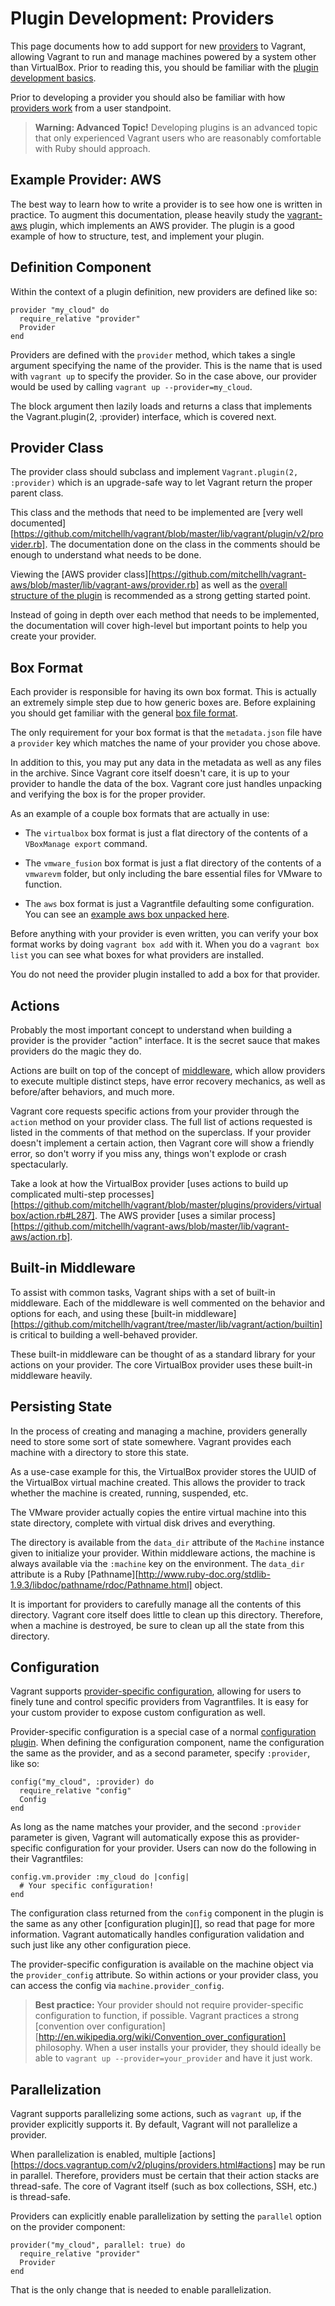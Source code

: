 
# Plugin Development: Providers

This page documents how to add support for new [providers][providers] to Vagrant, allowing Vagrant to run and manage machines powered by a system other than VirtualBox. Prior to reading this, you should be familiar with the [plugin development basics][development-basics].

Prior to developing a provider you should also be familiar with how [providers work][providers] from a user standpoint.

> **Warning: Advanced Topic!** Developing plugins is an advanced topic that only experienced Vagrant users who are reasonably comfortable with Ruby should approach.

## Example Provider: AWS

The best way to learn how to write a provider is to see how one is written in practice. To augment this documentation, please heavily study the [vagrant-aws][vagrant-aws] plugin, which implements an AWS provider. The plugin is a good example of how to structure, test, and implement your plugin.

## Definition Component

Within the context of a plugin definition, new providers are defined like so:
```
provider "my_cloud" do
  require_relative "provider"
  Provider
end
```
Providers are defined with the `provider` method, which takes a single argument specifying the name of the provider. This is the name that is used with `vagrant up` to specify the provider. So in the case above, our provider would be used by calling `vagrant up --provider=my_cloud`.

The block argument then lazily loads and returns a class that implements the Vagrant.plugin(2, :provider) interface, which is covered next.

## Provider Class

The provider class should subclass and implement `Vagrant.plugin(2, :provider)` which is an upgrade-safe way to let Vagrant return the proper parent class.

This class and the methods that need to be implemented are [very well documented][https://github.com/mitchellh/vagrant/blob/master/lib/vagrant/plugin/v2/provider.rb]. The documentation done on the class in the comments should be enough to understand what needs to be done.

Viewing the [AWS provider class][https://github.com/mitchellh/vagrant-aws/blob/master/lib/vagrant-aws/provider.rb] as well as the [overall structure of the plugin][vagrant-aws] is recommended as a strong getting started point.

Instead of going in depth over each method that needs to be implemented, the documentation will cover high-level but important points to help you create your provider.

## Box Format

Each provider is responsible for having its own box format. This is actually an extremely simple step due to how generic boxes are. Before explaining you should get familiar with the general [box file format][format].

The only requirement for your box format is that the `metadata.json` file have a `provider` key which matches the name of your provider you chose above.

In addition to this, you may put any data in the metadata as well as any files in the archive. Since Vagrant core itself doesn't care, it is up to your provider to handle the data of the box. Vagrant core just handles unpacking and verifying the box is for the proper provider.

As an example of a couple box formats that are actually in use:

* The `virtualbox` box format is just a flat directory of the contents of a `VBoxManage export` command.

* The `vmware_fusion` box format is just a flat directory of the contents of a `vmwarevm` folder, but only including the bare essential files for VMware to function.

* The `aws` box format is just a Vagrantfile defaulting some configuration. You can see an [example aws box unpacked here][example-box].

Before anything with your provider is even written, you can verify your box format works by doing `vagrant box add` with it. When you do a `vagrant box list` you can see what boxes for what providers are installed.

You do not need the provider plugin installed to add a box for that provider.

## Actions

Probably the most important concept to understand when building a provider is the provider "action" interface. It is the secret sauce that makes providers do the magic they do.

Actions are built on top of the concept of [middleware][middleware], which allow providers to execute multiple distinct steps, have error recovery mechanics, as well as before/after behaviors, and much more.

Vagrant core requests specific actions from your provider through the `action` method on your provider class. The full list of actions requested is listed in the comments of that method on the superclass. If your provider doesn't implement a certain action, then Vagrant core will show a friendly error, so don't worry if you miss any, things won't explode or crash spectacularly.

Take a look at how the VirtualBox provider [uses actions to build up complicated multi-step processes][https://github.com/mitchellh/vagrant/blob/master/plugins/providers/virtualbox/action.rb#L287]. The AWS provider [uses a similar process][https://github.com/mitchellh/vagrant-aws/blob/master/lib/vagrant-aws/action.rb].

## Built-in Middleware

To assist with common tasks, Vagrant ships with a set of built-in middleware. Each of the middleware is well commented on the behavior and options for each, and using these [built-in middleware][https://github.com/mitchellh/vagrant/tree/master/lib/vagrant/action/builtin] is critical to building a well-behaved provider.

These built-in middleware can be thought of as a standard library for your actions on your provider. The core VirtualBox provider uses these built-in middleware heavily.

## Persisting State

In the process of creating and managing a machine, providers generally need to store some sort of state somewhere. Vagrant provides each machine with a directory to store this state.

As a use-case example for this, the VirtualBox provider stores the UUID of the VirtualBox virtual machine created. This allows the provider to track whether the machine is created, running, suspended, etc.

The VMware provider actually copies the entire virtual machine into this state directory, complete with virtual disk drives and everything.

The directory is available from the `data_dir` attribute of the `Machine` instance given to initialize your provider. Within middleware actions, the machine is always available via the `:machine` key on the environment. The `data_dir` attribute is a Ruby [Pathname][http://www.ruby-doc.org/stdlib-1.9.3/libdoc/pathname/rdoc/Pathname.html] object.

It is important for providers to carefully manage all the contents of this directory. Vagrant core itself does little to clean up this directory. Therefore, when a machine is destroyed, be sure to clean up all the state from this directory.

## Configuration

Vagrant supports [provider-specific configuration][configuration], allowing for users to finely tune and control specific providers from Vagrantfiles. It is easy for your custom provider to expose custom configuration as well.

Provider-specific configuration is a special case of a normal [configuration plugin][configuration]. When defining the configuration component, name the configuration the same as the provider, and as a second parameter, specify `:provider`, like so:
```
config("my_cloud", :provider) do
  require_relative "config"
  Config
end
```
As long as the name matches your provider, and the second `:provider` parameter is given, Vagrant will automatically expose this as provider-specific configuration for your provider. Users can now do the following in their Vagrantfiles:
```
config.vm.provider :my_cloud do |config|
  # Your specific configuration!
end
```
The configuration class returned from the `config` component in the plugin is the same as any other [configuration plugin][], so read that page for more information. Vagrant automatically handles configuration validation and such just like any other configuration piece.

The provider-specific configuration is available on the machine object via the `provider_config` attribute. So within actions or your provider class, you can access the config via `machine.provider_config`.

> **Best practice:** Your provider should not require provider-specific configuration to function, if possible. Vagrant practices a strong [convention over configuration][http://en.wikipedia.org/wiki/Convention_over_configuration] philosophy. When a user installs your provider, they should ideally be able to `vagrant up --provider=your_provider` and have it just work.

## Parallelization

Vagrant supports parallelizing some actions, such as `vagrant up`, if the provider explicitly supports it. By default, Vagrant will not parallelize a provider.

When parallelization is enabled, multiple [actions][https://docs.vagrantup.com/v2/plugins/providers.html#actions] may be run in parallel. Therefore, providers must be certain that their action stacks are thread-safe. The core of Vagrant itself (such as box collections, SSH, etc.) is thread-safe.

Providers can explicitly enable parallelization by setting the `parallel` option on the provider component:
```
provider("my_cloud", parallel: true) do
  require_relative "provider"
  Provider
end
```
That is the only change that is needed to enable parallelization.

[providers]: https://docs.vagrantup.com/v2/providers/
[development-basics]: https://docs.vagrantup.com/v2/plugins/development-basics.html
[vagrant-aws]: https://github.com/mitchellh/vagrant-aws
[format]: https://docs.vagrantup.com/v2/boxes/format.html
[example-box]: https://github.com/mitchellh/vagrant-aws/tree/master/example_box
[middleware]: https://github.com/mitchellh/middleware
[configuration]: https://docs.vagrantup.com/v2/providers/configuration.html